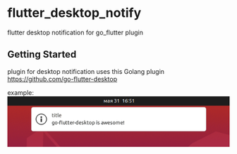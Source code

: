 # flutter_desktop_notify

flutter desktop notification for go_flutter plugin

## Getting Started

plugin for desktop notification
uses this Golang plugin https://github.com/go-flutter-desktop

example:
![Screenshot](example.png)
